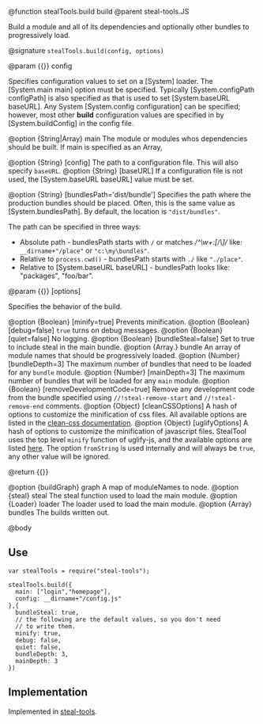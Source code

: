 @function stealTools.build build
@parent steal-tools.JS 

Build a module and all of its dependencies and optionally other bundles to progressively load.

@signature `stealTools.build(config, options)`

@param {{}} config

Specifies configuration values to set on 
a [System] loader. The [System.main main] option must be specified. Typically
[System.configPath configPath] is also specified as that is used to set 
[System.baseURL baseURL].  Any System [System.config configuration] can be specified; however,
most other __build__ configuration values are specified in
by [System.buildConfig] in the config file.

@option {String|Array<moduleName>} main The module or modules whos dependencies 
should be built.  If main is specified as an Array, 

@option {String} [config] The path to a configuration file. This
will also specify `baseURL`.
@option {String} [baseURL] If a configuration file is not used, 
the [System.baseURL baseURL] value must be set.

@option {String} [bundlesPath='dist/bundle']  Specifies the path where the production bundles should be 
placed. Often, this is the same value as [System.bundlesPath]. By default, the location is `"dist/bundles"`.

The path can be specified in three ways:


 - Absolute path - bundlesPath starts with `/` or matches _/^\w+:[\/\\]/_ like:  `__dirname+"/place"` or `"c:\my\bundles"`.
 - Relative to `process.cwd()` - bundlesPath starts with `./` like `"./place"`.
 - Relative to [System.baseURL baseURL] - bundlesPath looks like: "packages", "foo/bar".
  
@param {{}} [options]

Specifies the behavior of the build.



@option {Boolean} [minify=true] Prevents minification.
@option {Boolean} [debug=false] `true` turns on debug messages.
@option {Boolean} [quiet=false] No logging.
@option {Boolean} [bundleSteal=false] Set to true to include steal in the main bundle.
@option {Array.<moduleName>} bundle An array of module names that should be
progressively loaded.
@option {Number} [bundleDepth=3] The maximum number of bundles that need to be loaded
for any `bundle` module.
@option {Number} [mainDepth=3] The maximum number of bundles that will be loaded for any `main`
module.
@option {Boolean} [removeDevelopmentCode=true] Remove any development code from the bundle specified using `//!steal-remove-start` and `//!steal-remove-end` comments.
@option {Object} [cleanCSSOptions] A hash of options to customize the minification of css files. All available options are listed in the [clean-css documentation](https://github.com/jakubpawlowicz/clean-css#how-to-use-clean-css-programmatically).
@option {Object} [uglifyOptions] A hash of options to customize the minification of javascript files. StealTool uses the top level `minify` function of uglify-js, and the available options are listed [here](https://github.com/mishoo/UglifyJS2#the-simple-way).
The option `fromString` is used internally and will always be `true`, any other value will be ignored.

@return {{}}

@option {buildGraph} graph A map of moduleNames to node.
@option {steal} steal The steal function used to load the main module.
@option {Loader} loader The loader used to load the main module.
@option {Array} bundles The builds written out.

@body

## Use

    var stealTools = require("steal-tools");
    
    stealTools.build({
      main: ["login","homepage"],
      config: __dirname+"/config.js"
    },{
      bundleSteal: true,
      // the following are the default values, so you don't need
      // to write them.
      minify: true,
      debug: false,
      quiet: false,
      bundleDepth: 3,
      mainDepth: 3
    })


## Implementation

Implemented in [steal-tools](https://github.com/bitovi/steal-tools).
